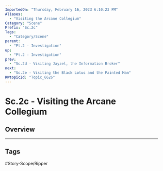 ```yaml
---
ImportedOn: "Thursday, February 16, 2023 6:10:23 PM"
Aliases:
  - "Visiting the Arcane Collegium"
Category: "Scene"
Prefix: "Sc.2c"
Tags:
  - "Category/Scene"
parent:
  - "Pt.2 - Investigation"
up:
  - "Pt.2 - Investigation"
prev:
  - "Sc.2d - Visiting Jayzel, the Information Broker"
next:
  - "Sc.2e - Visiting the Black Lotus and the Painted Man"
RWtopicId: "Topic_6626"
---
```

# Sc.2c - Visiting the Arcane Collegium
## Overview

---
## Tags
#Story-Scope/Ripper

